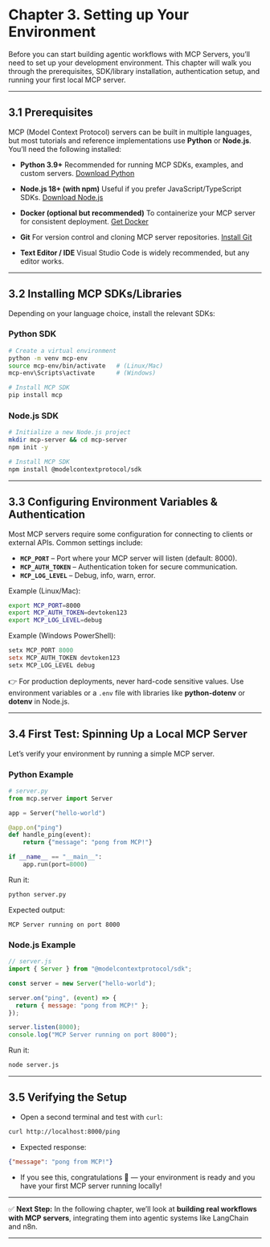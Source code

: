 # Chapter 3. Setting up Your Environment

Before you can start building agentic workflows with MCP Servers, you’ll need to set up your development environment. This chapter will walk you through the prerequisites, SDK/library installation, authentication setup, and running your first local MCP server.

---

## 3.1 Prerequisites

MCP (Model Context Protocol) servers can be built in multiple languages, but most tutorials and reference implementations use **Python** or **Node.js**. You’ll need the following installed:

* **Python 3.9+**
  Recommended for running MCP SDKs, examples, and custom servers.
  [Download Python](https://www.python.org/downloads/)

* **Node.js 18+ (with npm)**
  Useful if you prefer JavaScript/TypeScript SDKs.
  [Download Node.js](https://nodejs.org/en/download/)

* **Docker (optional but recommended)**
  To containerize your MCP server for consistent deployment.
  [Get Docker](https://docs.docker.com/get-docker/)

* **Git**
  For version control and cloning MCP server repositories.
  [Install Git](https://git-scm.com/downloads)

* **Text Editor / IDE**
  Visual Studio Code is widely recommended, but any editor works.

---

## 3.2 Installing MCP SDKs/Libraries

Depending on your language choice, install the relevant SDKs:

### Python SDK

```bash
# Create a virtual environment
python -m venv mcp-env
source mcp-env/bin/activate   # (Linux/Mac)
mcp-env\Scripts\activate      # (Windows)

# Install MCP SDK
pip install mcp
```

### Node.js SDK

```bash
# Initialize a new Node.js project
mkdir mcp-server && cd mcp-server
npm init -y

# Install MCP SDK
npm install @modelcontextprotocol/sdk
```

---

## 3.3 Configuring Environment Variables & Authentication

Most MCP servers require some configuration for connecting to clients or external APIs. Common settings include:

* **`MCP_PORT`** – Port where your MCP server will listen (default: 8000).
* **`MCP_AUTH_TOKEN`** – Authentication token for secure communication.
* **`MCP_LOG_LEVEL`** – Debug, info, warn, error.

Example (Linux/Mac):

```bash
export MCP_PORT=8000
export MCP_AUTH_TOKEN=devtoken123
export MCP_LOG_LEVEL=debug
```

Example (Windows PowerShell):

```powershell
setx MCP_PORT 8000
setx MCP_AUTH_TOKEN devtoken123
setx MCP_LOG_LEVEL debug
```

👉 For production deployments, never hard-code sensitive values. Use environment variables or a `.env` file with libraries like **python-dotenv** or **dotenv** in Node.js.

---

## 3.4 First Test: Spinning Up a Local MCP Server

Let’s verify your environment by running a simple MCP server.

### Python Example

```python
# server.py
from mcp.server import Server

app = Server("hello-world")

@app.on("ping")
def handle_ping(event):
    return {"message": "pong from MCP!"}

if __name__ == "__main__":
    app.run(port=8000)
```

Run it:

```bash
python server.py
```

Expected output:

```
MCP Server running on port 8000
```

### Node.js Example

```javascript
// server.js
import { Server } from "@modelcontextprotocol/sdk";

const server = new Server("hello-world");

server.on("ping", (event) => {
  return { message: "pong from MCP!" };
});

server.listen(8000);
console.log("MCP Server running on port 8000");
```

Run it:

```bash
node server.js
```

---

## 3.5 Verifying the Setup

* Open a second terminal and test with `curl`:

```bash
curl http://localhost:8000/ping
```

* Expected response:

```json
{"message": "pong from MCP!"}
```

* If you see this, congratulations 🎉 — your environment is ready and you have your first MCP server running locally!

---

✅ **Next Step:** In the following chapter, we’ll look at **building real workflows with MCP servers**, integrating them into agentic systems like LangChain and n8n.

---
